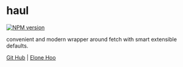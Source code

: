 # haul

[![NPM version](https://img.shields.io/npm/v/@elonehoo/haul?color=a1b858&label=)](https://www.npmjs.com/package/@elonehoo/haul)

convenient and modern wrapper around fetch with smart extensible defaults.

[Git Hub](https://github.com/elonehoo/haul) | [Elone Hoo](https://github.com/elonehoo)
